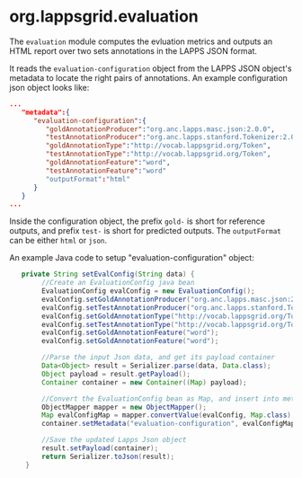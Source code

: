 # org.lappsgrid.evaluation


The `evaluation` module computes the evluation metrics and outputs an HTML report over two sets annotations 
in the LAPPS JSON format.

It reads the `evaluation-configuration` object from the LAPPS JSON object's metadata to locate the right pairs of annotations.
An example configuration json object looks like:
```json
...
   "metadata":{  
      "evaluation-configuration":{  
         "goldAnnotationProducer":"org.anc.lapps.masc.json:2.0.0",
         "testAnnotationProducer":"org.anc.lapps.stanford.Tokenizer:2.0.0",
         "goldAnnotationType":"http://vocab.lappsgrid.org/Token",
         "testAnnotationType":"http://vocab.lappsgrid.org/Token",
         "goldAnnotationFeature":"word",
         "testAnnotationFeature":"word"
         "outputFormat":"html"
      }
   }
...
```
Inside the configuration object, the prefix `gold-` is short for reference outputs, and prefix `test-` is short for predicted outputs.
The `outputFormat` can be either `html` or `json`.

An example Java code to setup "evaluation-configuration" object:
```java
   private String setEvalConfig(String data) {
        //Create an EvaluationConfig java bean
        EvaluationConfig evalConfig = new EvaluationConfig();
        evalConfig.setGoldAnnotationProducer("org.anc.lapps.masc.json:2.0.0");
        evalConfig.setTestAnnotationProducer("org.anc.lapps.stanford.Tokenizer:2.0.0");
        evalConfig.setGoldAnnotationType("http://vocab.lappsgrid.org/Token");
        evalConfig.setTestAnnotationType("http://vocab.lappsgrid.org/Token");
        evalConfig.setGoldAnnotationFeature("word");
        evalConfig.setGoldAnnotationFeature("word");

        //Parse the input Json data, and get its payload container
        Data<Object> result = Serializer.parse(data, Data.class);
        Object payload = result.getPayload();
        Container container = new Container((Map) payload);

        //Convert the EvaluationConfig bean as Map, and insert into metadata
        ObjectMapper mapper = new ObjectMapper();
        Map evalConfigMap = mapper.convertValue(evalConfig, Map.class);
        container.setMetadata("evaluation-configuration", evalConfigMap);

        //Save the updated Lapps Json object 
        result.setPayload(container);
        return Serializer.toJson(result);
    }
```

